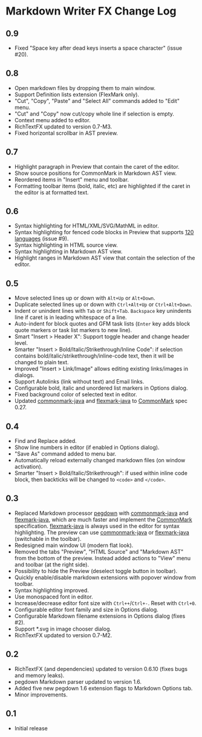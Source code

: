 Markdown Writer FX Change Log
=============================

## 0.9

- Fixed "Space key after dead keys inserts a space character" (issue #20).


## 0.8

- Open markdown files by dropping them to main window.
- Support Definition lists extension (FlexMark only).
- "Cut", "Copy", "Paste" and "Select All" commands added to "Edit" menu.
- "Cut" and "Copy" now cut/copy whole line if selection is empty.
- Context menu added to editor.
- RichTextFX updated to version 0.7-M3.
- Fixed horizontal scrollbar in AST preview.


## 0.7

- Highlight paragraph in Preview that contain the caret of the editor.
- Show source positions for CommonMark in Markdown AST view.
- Reordered items in "Insert" menu and toolbar.
- Formatting toolbar items (bold, italic, etc) are highlighted
  if the caret in the editor is at formatted text.


## 0.6

- Syntax highlighting for HTML/XML/SVG/MathML in editor.
- Syntax highlighting for fenced code blocks in Preview that
  supports [120 languages](http://prismjs.com/#languages-list) (issue #9).
- Syntax highlighting in HTML source view.
- Syntax highlighting in Markdown AST view.
- Highlight ranges in Markdown AST view that contain the selection of the editor.


## 0.5

- Move selected lines up or down with `Alt+Up` or `Alt+Down`.
- Duplicate selected lines up or down with `Ctrl+Alt+Up` or `Ctrl+Alt+Down`.
- Indent or unindent lines with `Tab` or `Shift+Tab`. `Backspace` key unindents
  line if caret is in leading whitespace of a line.
- Auto-indent for block quotes and GFM task lists (`Enter` key adds
  block quote markers or task list markers to new line).
- Smart "Insert > Header X": Support toggle header and change header level.
- Smarter "Insert > Bold/Italic/Strikethrough/Inline Code": if selection contains
  bold/italic/strikethrough/inline-code text, then it will be changed to plain text.
- Improved "Insert > Link/Image" allows editing existing links/images in dialogs.
- Support Autolinks (link without text) and Email links.
- Configurable bold, italic and unordered list markers in Options dialog.
- Fixed background color of selected text in editor.
- Updated [commonmark-java] and [flexmark-java] to [CommonMark] spec 0.27.


## 0.4

- Find and Replace added.
- Show line numbers in editor (if enabled in Options dialog).
- "Save As" command added to menu bar.
- Automatically reload externally changed markdown files (on window activation).
- Smarter "Insert > Bold/Italic/Strikethrough": if used within inline code
  block, then backticks will be changed to `<code>` and `</code>`.


## 0.3

- Replaced Markdown processor [pegdown] with [commonmark-java]
  and [flexmark-java], which are much faster and implement the [CommonMark] specification.
  [flexmark-java] is always used in the editor for syntax highlighting. 
  The preview can use [commonmark-java] or [flexmark-java] (switchable in the toolbar).
- Redesigned main window UI (modern flat look).
- Removed the tabs "Preview", "HTML Source" and "Markdown AST" from the bottom
  of the preview. Instead added actions to "View" menu and toolbar (at the right side).
- Possibility to hide the Preview (deselect toggle button in toolbar).
- Quickly enable/disable markdown extensions with popover window from toolbar.
- Syntax highlighting improved.
- Use monospaced font in editor.
- Increase/decrease editor font size with `Ctrl++`/`Ctrl+-`. Reset with `Ctrl+0`.
- Configurable editor font family and size in Options dialog.
- Configurable Markdown filename extensions in Options dialog (fixes #2).
- Support \*.svg in image chooser dialog.
- RichTextFX updated to version 0.7-M2.


## 0.2

- RichTextFX (and dependencies) updated to version 0.6.10 (fixes bugs and memory leaks).
- pegdown Markdown parser updated to version 1.6.
- Added five new pegdown 1.6 extension flags to Markdown Options tab.
- Minor improvements.


## 0.1

- Initial release


[CommonMark]: http://commonmark.org/
[commonmark-java]: https://github.com/atlassian/commonmark-java
[flexmark-java]: https://github.com/vsch/flexmark-java
[pegdown]: https://github.com/sirthias/pegdown
